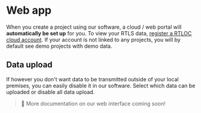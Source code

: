 # Web app

When you create a project using our software, a cloud / web portal will **automatically be set up** for you. To view your RTLS data, [register a RTLOC cloud account](https://cloud.rtloc.com/register). If your account is not linked to any projects, you will by default see demo projects with demo data.

## Data upload
If however you don't want data to be transmitted outside of your local premises, you can easily disable it in our software. Select which data can be uploaded or disable all data upload.

> :hammer: More documentation on our web interface coming soon!